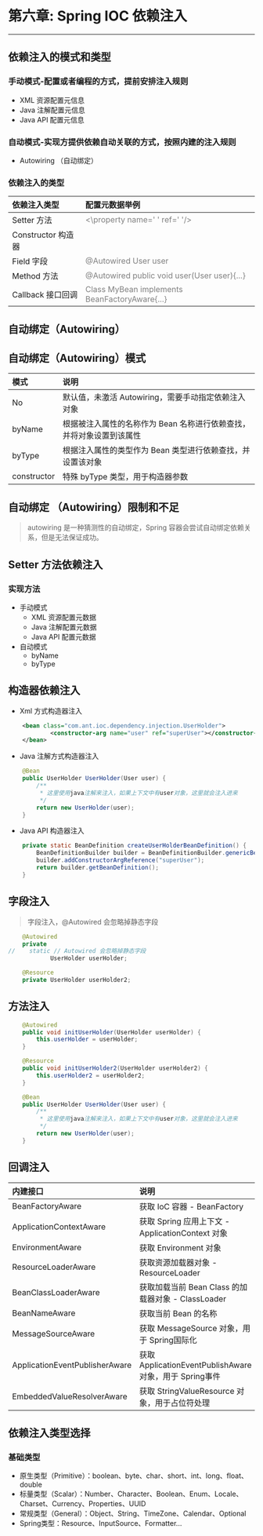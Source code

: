# 第六章: Spring IOC 依赖注入
---

## 依赖注入的模式和类型
### 手动模式-配置或者编程的方式，提前安排注入规则
* XML 资源配置元信息
* Java 注解配置元信息
* Java API 配置元信息
### 自动模式-实现方提供依赖自动关联的方式，按照内建的注入规则
* Autowiring （自动绑定）

### 依赖注入的类型
| 依赖注入类型          | 配置元数据举例                                                                 |
|:----------------|:------------------------------------------------------------------------|
| Setter 方法       | <font color='gray'><\property name=' ' ref=' '/></font>                 |
| Constructor 构造器 | <font color='gray'><constructor-arg name=' ' ref=' '/></font>           |
| Field 字段        | <font color='gray'>@Autowired User user</font>                          |
| Method 方法       | <font color='gray'>@Autowired public void user(User user){...}</font>   |
| Callback 接口回调   | <font color='gray'>Class MyBean implements BeanFactoryAware{...}</font> |

## 自动绑定（Autowiring）

## 自动绑定（Autowiring）模式
| 模式          | 说明                                    |
|:------------|:--------------------------------------|
| No          | 默认值，未激活 Autowiring，需要手动指定依赖注入对象       |
| byName      | 根据被注入属性的名称作为 Bean 名称进行依赖查找，并将对象设置到该属性 |
| byType      | 根据注入属性的类型作为 Bean 类型进行依赖查找，并设置该对象      |
| constructor | 特殊 byType 类型，用于构造器参数                  |

## 自动绑定 （Autowiring）限制和不足
> autowiring 是一种猜测性的自动绑定，Spring 容器会尝试自动绑定依赖关系，但是无法保证成功。

## Setter 方法依赖注入
### 实现方法
* 手动模式
    * XML 资源配置元数据
    * Java 注解配置元数据
    * Java API 配置元数据
* 自动模式
    * byName
    * byType

## 构造器依赖注入
* Xml 方式构造器注入
```xml
    <bean class="com.ant.ioc.dependency.injection.UserHolder">
            <constructor-arg name="user" ref="superUser"></constructor-arg>
    </bean>
```
* Java 注解方式构造器注入
```java
    @Bean
    public UserHolder UserHolder(User user) {
        /**
         * 这里使用java注解来注入，如果上下文中有user对象，这里就会注入进来
         */
        return new UserHolder(user);
    }
```
* Java API 构造器注入
```java
    private static BeanDefinition createUserHolderBeanDefinition() {
        BeanDefinitionBuilder builder = BeanDefinitionBuilder.genericBeanDefinition(UserHolder.class);
        builder.addConstructorArgReference("superUser");
        return builder.getBeanDefinition();
    }
```

## 字段注入
> 字段注入，@Autowired 会忽略掉静态字段
```java
    @Autowired
    private
//    static // Autowired 会忽略掉静态字段
            UserHolder userHolder;

    @Resource
    private UserHolder userHolder2;
```

## 方法注入

```java
    @Autowired
    public void initUserHolder(UserHolder userHolder) {
        this.userHolder = userHolder;
    }

    @Resource
    public void initUserHolder2(UserHolder userHolder2) {
        this.userHolder2 = userHolder2;
    }

    @Bean
    public UserHolder UserHolder(User user) {
        /**
         * 这里使用java注解来注入，如果上下文中有user对象，这里就会注入进来
         */
        return new UserHolder(user);
    }
```

## 回调注入
| 内建接口                           | 说明                                             |
|:-------------------------------|:-----------------------------------------------|
| BeanFactoryAware               | 获取 IoC 容器 - BeanFactory                        |
| ApplicationContextAware        | 获取 Spring 应用上下文 - ApplicationContext 对象        |
| EnvironmentAware               | 获取 Environment 对象                              |
| ResourceLoaderAware            | 获取资源加载器对象 -  ResourceLoader                    |
| BeanClassLoaderAware           | 获取加载当前 Bean Class 的加载器对象 - ClassLoader         |
| BeanNameAware                  | 获取当前 Bean 的名称                                  |
| MessageSourceAware             | 获取 MessageSource 对象，用于 Spring国际化               |
| ApplicationEventPublisherAware | 获取 ApplicationEventPublishAware 对象，用于 Spring事件 |
| EmbeddedValueResolverAware     | 获取 StringValueResource 对象，用于占位符处理              |

## 依赖注入类型选择
### 基础类型
* 原生类型（Primitive）：boolean、byte、char、short、int、long、float、double
* 标量类型（Scalar）：Number、Character、Boolean、Enum、Locale、Charset、Currency、Properties、UUID
* 常规类型（General）：Object、String、TimeZone、Calendar、Optional
* Spring类型：Resource、InputSource、Formatter...